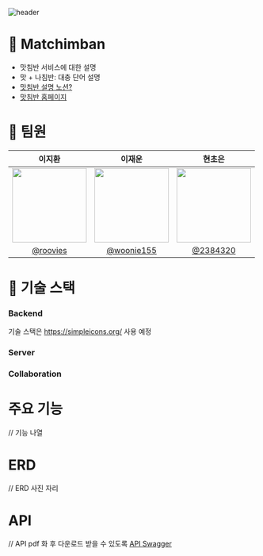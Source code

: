 ![header](https://capsule-render.vercel.app/api?type=cylinder&color=0078ff&height=150&section=header&fontSize=65&fontColor=ffffff&text=Matchimban&fontAlignY=50)

# 🧭 Matchimban
- 맛침반 서비스에 대한 설명
- 맛 + 나침반: 대충 단어 설명
- [맛침반 설명 노션?]()
- [맛침반 홈페이지]()

# 🙋 팀원

|이지환|이재운|현초은|
|:---:|:---:|:---:|
|<img src="https://github.com/roovies.png" width="150">|<img src="https://github.com/woonie155.png" width="150">|<img src="https://github.com/2384320.png" width="150">|
|[@roovies](https://github.com/roovies)|[@woonie155](https://github.com/woonie155)|[@2384320](https://github.com/2384320)|

# 🔧 기술 스택
### Backend
기술 스택은 https://simpleicons.org/ 사용 예정
### Server
  
### Collaboration

# 주요 기능

// 기능 나열

# ERD

// ERD 사진 자리

# API

// API pdf 화 후 다운로드 받을 수 있도록
[API Swagger]()
